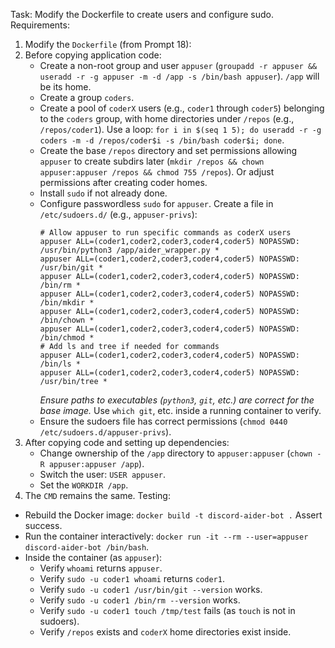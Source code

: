 Task: Modify the Dockerfile to create users and configure sudo.
Requirements:
1.  Modify the `Dockerfile` (from Prompt 18):
2.  Before copying application code:
    -   Create a non-root group and user `appuser` (`groupadd -r appuser && useradd -r -g appuser -m -d /app -s /bin/bash appuser`). `/app` will be its home.
    -   Create a group `coders`.
    -   Create a pool of `coderX` users (e.g., `coder1` through `coder5`) belonging to the `coders` group, with home directories under `/repos` (e.g., `/repos/coder1`). Use a loop: `for i in $(seq 1 5); do useradd -r -g coders -m -d /repos/coder$i -s /bin/bash coder$i; done`.
    -   Create the base `/repos` directory and set permissions allowing `appuser` to create subdirs later (`mkdir /repos && chown appuser:appuser /repos && chmod 755 /repos`). Or adjust permissions after creating coder homes.
    -   Install `sudo` if not already done.
    -   Configure passwordless `sudo` for `appuser`. Create a file in `/etc/sudoers.d/` (e.g., `appuser-privs`):
        ```
        # Allow appuser to run specific commands as coderX users
        appuser ALL=(coder1,coder2,coder3,coder4,coder5) NOPASSWD: /usr/bin/python3 /app/aider_wrapper.py *
        appuser ALL=(coder1,coder2,coder3,coder4,coder5) NOPASSWD: /usr/bin/git *
        appuser ALL=(coder1,coder2,coder3,coder4,coder5) NOPASSWD: /bin/rm *
        appuser ALL=(coder1,coder2,coder3,coder4,coder5) NOPASSWD: /bin/mkdir *
        appuser ALL=(coder1,coder2,coder3,coder4,coder5) NOPASSWD: /bin/chown *
        appuser ALL=(coder1,coder2,coder3,coder4,coder5) NOPASSWD: /bin/chmod *
        # Add ls and tree if needed for commands
        appuser ALL=(coder1,coder2,coder3,coder4,coder5) NOPASSWD: /bin/ls *
        appuser ALL=(coder1,coder2,coder3,coder4,coder5) NOPASSWD: /usr/bin/tree *
        ```
        *Ensure paths to executables (`python3`, `git`, etc.) are correct for the base image.* Use `which git`, etc. inside a running container to verify.
    -   Ensure the sudoers file has correct permissions (`chmod 0440 /etc/sudoers.d/appuser-privs`).
3.  After copying code and setting up dependencies:
    -   Change ownership of the `/app` directory to `appuser:appuser` (`chown -R appuser:appuser /app`).
    -   Switch the user: `USER appuser`.
    -   Set the `WORKDIR /app`.
4.  The `CMD` remains the same.
Testing:
-   Rebuild the Docker image: `docker build -t discord-aider-bot .` Assert success.
-   Run the container interactively: `docker run -it --rm --user=appuser discord-aider-bot /bin/bash`.
-   Inside the container (as `appuser`):
    -   Verify `whoami` returns `appuser`.
    -   Verify `sudo -u coder1 whoami` returns `coder1`.
    -   Verify `sudo -u coder1 /usr/bin/git --version` works.
    -   Verify `sudo -u coder1 /bin/rm --version` works.
    -   Verify `sudo -u coder1 touch /tmp/test` fails (as `touch` is not in sudoers).
    -   Verify `/repos` exists and `coderX` home directories exist inside. 